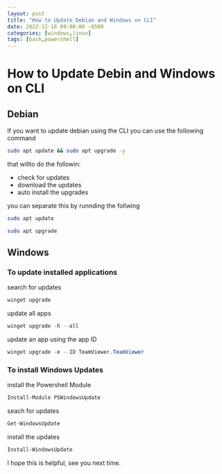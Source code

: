 ```yaml
---
layout: post
title: "How to Update Debian and Windows on CLI"
date: 2022-12-16 09:00:00 -0500
categories: [windows,linux]
tags: [bash,powershell]
---
```


# How to Update Debin and Windows on CLI 

## Debian

If you want to update debian using the CLI you can use the following command

```bash
sudo apt update && sudo apt upgrade -y
```

that willto do the followin:

* check for updates
* download the updates 
* auto install the upgrades

you can separate this by runnding the follwing

```bash
sudo apt update
```

```bash
sudo apt upgrade
```

## Windows

### To update installed applications

search for updates

```powershell
winget upgrade
```
update all apps
```powershell
winget upgrade -h --all
```
update an app using the app ID
```powershell
winget upgrade -e --ID TeamViewer.TeamViewer
```
### To install Windows Updates

install the Powershell Module
```powershell
Install-Module PSWindowsUpdate
```
seach for updates
```powershell
Get-WindowsUpdate
```
install the updates
```powershell
Install-WindowsUpdate
```

I hope this is helpful, see you next time.
